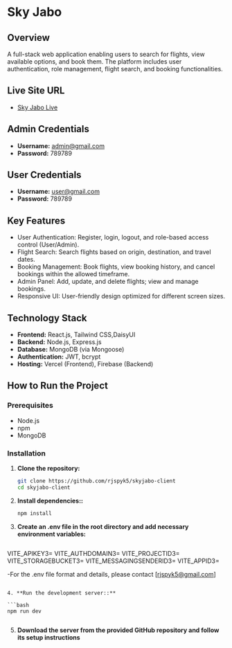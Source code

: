 # Sky Jabo

## Overview

A full-stack web application enabling users to search for flights, view available options, and book them. The platform includes user authentication, role management, flight search, and booking functionalities.

## Live Site URL

- [Sky Jabo Live](https://skyjabo.web.app)

## Admin Credentials

- **Username:** admin@gmail.com
- **Password:** 789789

## User Credentials

- **Username:** user@gmail.com
- **Password:** 789789

## Key Features

- User Authentication: Register, login, logout, and role-based access control (User/Admin).
- Flight Search: Search flights based on origin, destination, and travel dates.
- Booking Management: Book flights, view booking history, and cancel bookings within the allowed timeframe.
- Admin Panel: Add, update, and delete flights; view and manage bookings.
- Responsive UI: User-friendly design optimized for different screen sizes.

## Technology Stack

- **Frontend:** React.js, Tailwind CSS,DaisyUI
- **Backend:** Node.js, Express.js
- **Database:** MongoDB (via Mongoose)
- **Authentication:** JWT, bcrypt
- **Hosting:** Vercel (Frontend), Firebase (Backend)

## How to Run the Project

### Prerequisites

- Node.js
- npm
- MongoDB

### Installation

1. **Clone the repository:**

   ```bash
   git clone https://github.com/rjspyk5/skyjabo-client
   cd skyjabo-client

   ```

2. **Install dependencies::**

   ```bash
   npm install

   ```

3. **Create an .env file in the root directory and add necessary environment variables:**

   ```bash

   ```

VITE_APIKEY3=
VITE_AUTHDOMAIN3=
VITE_PROJECTID3=
VITE_STORAGEBUCKET3=
VITE_MESSAGINGSENDERID3=
VITE_APPID3=

-For the .env file format and details, please contact [rjspyk5@gmail.com]

````

4. **Run the development server::**

```bash
npm run dev


````

5. **Download the server from the provided GitHub repository and follow its setup instructions**
